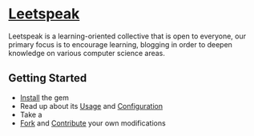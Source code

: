 # [Leetspeak](https://leetspeak.tn/)


Leetspeak is a learning-oriented collective that is open to everyone, our
 primary focus is to encourage learning, blogging in order to deepen knowledge
 on various computer science areas.

## Getting Started

* [Install](https://jekyllrb.com/docs/installation/) the gem
* Read up about its [Usage](https://jekyllrb.com/docs/usage/) and [Configuration](https://jekyllrb.com/docs/configuration/)
* Take a 
* [Fork](https://github.com/leetspeak-tunisia/leetspeak-tunisia.github.io/fork) and [Contribute](https://leetspeak-tunisia.github.io/contributors/) your own modifications


